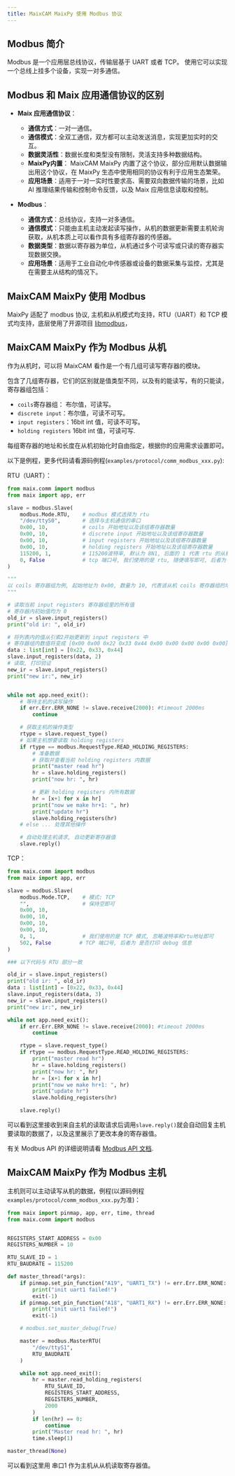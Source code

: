 ```yaml
---
title: MaixCAM MaixPy 使用 Modbus 协议
---
```


## Modbus 简介

Modbus 是一个应用层总线协议，传输层基于 UART 或者 TCP。
使用它可以实现一个总线上挂多个设备，实现一对多通信。


## Modbus 和 Maix 应用通信协议的区别

* **Maix 应用通信协议**：
  * **通信方式**：一对一通信。
  * **通信模式**：全双工通信，双方都可以主动发送消息，实现更加实时的交互。
  * **数据灵活性**：数据长度和类型没有限制，灵活支持多种数据结构。
  * **MaixPy内置**： MaixCAM MaixPy 内置了这个协议，部分应用默认数据输出用这个协议，在 MaixPy 生态中使用相同的协议有利于应用生态繁荣。
  * **应用场景**：适用于一对一实时性要求高、需要双向数据传输的场景，比如 AI 推理结果传输和控制命令反馈，以及 Maix 应用信息读取和控制。

* **Modbus**：
  * **通信方式**：总线协议，支持一对多通信。
  * **通信模式**：只能由主机主动发起读写操作，从机的数据更新需要主机轮询获取，从机本质上可以看作具有多组寄存器的传感器。
  * **数据类型**：数据以寄存器为单位，从机通过多个可读写或只读的寄存器实现数据交换。
  * **应用场景**：适用于工业自动化中传感器或设备的数据采集与监控，尤其是在需要主从结构的情况下。

## MaixCAM MaixPy 使用 Modbus

MaixPy 适配了 modbus 协议, 主机和从机模式均支持，RTU（UART）和 TCP 模式均支持，底层使用了开源项目 [libmodbus](https://libmodbus.org/)，

## MaixCAM MaixPy 作为 Modbus 从机

作为从机时，可以将 MaixCAM 看作是一个有几组可读写寄存器的模块。

包含了几组寄存器，它们的区别就是值类型不同，以及有的能读写，有的只能读，寄存器组包括：
* `coils`寄存器组： 布尔值，可读写。
* `discrete input`：布尔值，可读不可写。
* `input registers`：16bit int 值，可读不可写。
* `holding registers` 16bit int 值，可读可写.


每组寄存器的地址和长度在从机初始化时自由指定，根据你的应用需求设置即可。

以下是例程，更多代码请看源码例程(`examples/protocol/comm_modbus_xxx.py`):

RTU（UART）：

```python
from maix.comm import modbus
from maix import app, err

slave = modbus.Slave(
    modbus.Mode.RTU,    # modbus 模式选择为 rtu
    "/dev/ttyS0",       # 选择与主机通信的串口
    0x00, 10,           # coils 开始地址以及该组寄存器数量
    0x00, 10,           # discrete input 开始地址以及该组寄存器数量
    0x00, 10,           # input registers 开始地址以及该组寄存器数量
    0x00, 10,           # holding registers 开始地址以及该组寄存器数量
    115200, 1,          # 115200波特率, 默认为 8N1, 后面的 1 代表 rtu 的从机地址
    0, False            # tcp 端口号, 我们使用的是 rtu, 随便填写即可, 后者为 是否打印 debug 信息
)

"""
以 coils 寄存器组为例, 起始地址为 0x00, 数量为 10, 代表该从机 coils 寄存器组的地址范围为 0x00~0x09 共 10 个寄存器, 每个寄存器存储一个布尔值.
"""

# 读取当前 input registers 寄存器组里的所有值
# 寄存器内初始值均为 0
old_ir = slave.input_registers()
print("old ir: ", old_ir)

# 将列表内的值从引索2开始更新到 input registers 中
# 寄存器组内数值将变成 [0x00 0x00 0x22 0x33 0x44 0x00 0x00 0x00 0x00 0x00]
data : list[int] = [0x22, 0x33, 0x44]
slave.input_registers(data, 2)
# 读取, 打印验证
new_ir = slave.input_registers()
print("new ir:", new_ir)


while not app.need_exit():
    # 等待主机的读写操作
    if err.Err.ERR_NONE != slave.receive(2000): #timeout 2000ms
        continue

    # 获取主机的操作类型
    rtype = slave.request_type()
    # 如果主机想要读取 holding registers
    if rtype == modbus.RequestType.READ_HOLDING_REGISTERS:
        # 准备数据
        # 获取并查看当前 holding registers 内数据
        print("master read hr")
        hr = slave.holding_registers()
        print("now hr: ", hr)

        # 更新 holding registers 内所有数据
        hr = [x+1 for x in hr]
        print("now we make hr+1: ", hr)
        print("update hr")
        slave.holding_registers(hr)
    # else ... 处理其他操作

    # 自动处理主机请求, 自动更新寄存器值
    slave.reply()
```

TCP：

```python
from maix.comm import modbus
from maix import app, err

slave = modbus.Slave(
    modbus.Mode.TCP,    # 模式: TCP
    "",                 # 保持空即可
    0x00, 10,
    0x00, 10,
    0x00, 10,
    0x00, 10,
    0, 1,               # 我们使用的是 TCP 模式, 忽略波特率和rtu地址即可
    502, False         # TCP 端口号, 后者为 是否打印 debug 信息
)

### 以下代码与 RTU 部分一致

old_ir = slave.input_registers()
print("old ir: ", old_ir)
data : list[int] = [0x22, 0x33, 0x44]
slave.input_registers(data, 3)
new_ir = slave.input_registers()
print("new ir:", new_ir)

while not app.need_exit():
    if err.Err.ERR_NONE != slave.receive(2000): #timeout 2000ms
        continue

    rtype = slave.request_type()
    if rtype == modbus.RequestType.READ_HOLDING_REGISTERS:
        print("master read hr")
        hr = slave.holding_registers()
        print("now hr: ", hr)
        hr = [x+1 for x in hr]
        print("now we make hr+1: ", hr)
        print("update hr")
        slave.holding_registers(hr)

    slave.reply()
```

可以看到这里接收到来自主机的读取请求后调用`slave.reply()`就会自动回复主机要读取的数据了，以及这里展示了更改本身的寄存器值。

有关 Modbus API 的详细说明请看 [Modbus API 文档](../../../api/maix/comm/modbus.md).

## MaixCAM MaixPy 作为 Modbus 主机

主机则可以主动读写从机的数据，例程(以源码例程`examples/protocol/comm_modbus_xxx.py`为准)：

```python
from maix import pinmap, app, err, time, thread
from maix.comm import modbus


REGISTERS_START_ADDRESS = 0x00
REGISTERS_NUMBER = 10

RTU_SLAVE_ID = 1
RTU_BAUDRATE = 115200

def master_thread(*args):
    if pinmap.set_pin_function("A19", "UART1_TX") != err.Err.ERR_NONE:
        print("init uart1 failed!")
        exit(-1)
    if pinmap.set_pin_function("A18", "UART1_RX") != err.Err.ERR_NONE:
        print("init uart1 failed!")
        exit(-1)

    # modbus.set_master_debug(True)

    master = modbus.MasterRTU(
        "/dev/ttyS1",
        RTU_BAUDRATE
    )

    while not app.need_exit():
        hr = master.read_holding_registers(
            RTU_SLAVE_ID,
            REGISTERS_START_ADDRESS,
            REGISTERS_NUMBER,
            2000
        )
        if len(hr) == 0:
            continue
        print("Master read hr: ", hr)
        time.sleep(1)

master_thread(None)
```

可以看到这里用 串口1 作为主机从从机读取寄存器值。


